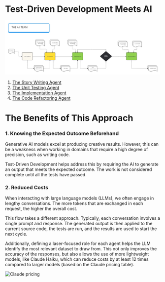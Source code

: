 # Test-Driven Development Meets AI

![The workflow diagram](./the_flow.jpg)

1. [The Story Writing Agent](./tdd_story_writing.md)
2. [The Unit Testing Agent](./tdd_unit_testing.md)
3. [The Implementation Agent](./tdd_implementation.md)
4. [The Code Refactoring Agent](./tdd_refactoring.md)

# The Benefits of This Approach

### 1. Knowing the Expected Outcome Beforehand

Generative AI models excel at producing creative results. However, this can be a weakness when working in domains that require a high degree of precision, such as writing code.

Test-Driven Development helps address this by requiring the AI to generate an output that meets the expected outcome. The work is not considered complete until all the tests have passed.

### 2. Reduced Costs

When interacting with large language models (LLMs), we often engage in lengthy conversations. The more tokens that are exchanged in each request, the higher the overall cost.

This flow takes a different approach. Typically, each conversation involves a single prompt and response. The generated output is then applied to the current source code, the tests are run, and the results are used to start the next cycle.

Additionally, defining a laser-focused role for each agent helps the LLM identify the most relevant dataset to draw from. This not only improves the accuracy of the responses, but also allows the use of more lightweight models, like Claude Haiku, which can reduce costs by at least 12 times compared to larger models (based on the Claude pricing table).

![Claude pricing](./claude_pricing.jpg)
